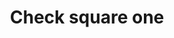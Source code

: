 ---
title: Check square one
tags: ["check", "circle", "one", "verification", "confirm", "success", "approve", "validated"]
icon: check-square-one
svg: '<svg xmlns="http://www.w3.org/2000/svg" width="24" height="24" fill="none" viewBox="0 0 24 24" stroke-width="1.5" stroke-linecap="round" stroke-linejoin="round" stroke="currentColor"><path d="m9 8.806 3.562 3.94a.788.788 0 0 0 1.206-.055L21 3"/><path d="M9.4 3c-2.24 0-3.36 0-4.216.436a4 4 0 0 0-1.748 1.748C3 6.04 3 7.16 3 9.4v5.2c0 2.24 0 3.36.436 4.216a4 4 0 0 0 1.748 1.748C6.04 21 7.16 21 9.4 21h5.2c2.24 0 3.36 0 4.216-.436a4 4 0 0 0 1.748-1.748C21 17.96 21 16.84 21 14.6v-1.1"/></svg>'
---